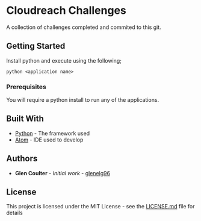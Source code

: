 # Cloudreach Challenges

A collection of challenges completed and commited to this git.

## Getting Started
Install python and execute using the following;

```
python <application name>
```

### Prerequisites

You will require a python install to run any of the applications.

## Built With

* [Python](https://www.python.org/) - The framework used
* [Atom](https://atom.io/) - IDE used to develop


## Authors

* **Glen Coulter** - *Initial work* - [glenelg96](https://github.com/glenelg96)

## License

This project is licensed under the MIT License - see the [LICENSE.md](LICENSE.md) file for details

